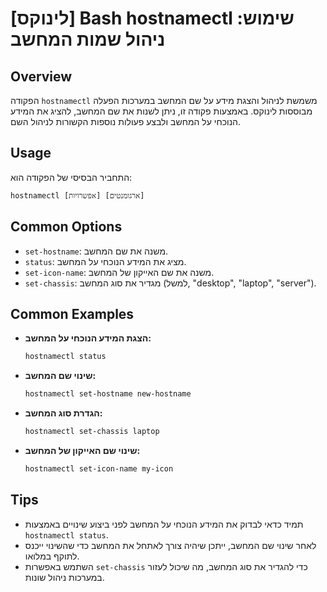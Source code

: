 # [לינוקס] Bash hostnamectl שימוש: ניהול שמות המחשב

## Overview
הפקודה `hostnamectl` משמשת לניהול והצגת מידע על שם המחשב במערכות הפעלה מבוססות לינוקס. באמצעות פקודה זו, ניתן לשנות את שם המחשב, להציג את המידע הנוכחי על המחשב ולבצע פעולות נוספות הקשורות לניהול השם.

## Usage
התחביר הבסיסי של הפקודה הוא:
```
hostnamectl [אפשרויות] [ארגומנטים]
```

## Common Options
- `set-hostname`: משנה את שם המחשב.
- `status`: מציג את המידע הנוכחי על המחשב.
- `set-icon-name`: משנה את שם האייקון של המחשב.
- `set-chassis`: מגדיר את סוג המחשב (למשל, "desktop", "laptop", "server").

## Common Examples
- **הצגת המידע הנוכחי על המחשב:**
  ```bash
  hostnamectl status
  ```

- **שינוי שם המחשב:**
  ```bash
  hostnamectl set-hostname new-hostname
  ```

- **הגדרת סוג המחשב:**
  ```bash
  hostnamectl set-chassis laptop
  ```

- **שינוי שם האייקון של המחשב:**
  ```bash
  hostnamectl set-icon-name my-icon
  ```

## Tips
- תמיד כדאי לבדוק את המידע הנוכחי על המחשב לפני ביצוע שינויים באמצעות `hostnamectl status`.
- לאחר שינוי שם המחשב, ייתכן שיהיה צורך לאתחל את המחשב כדי שהשינוי ייכנס לתוקף במלואו.
- השתמש באפשרות `set-chassis` כדי להגדיר את סוג המחשב, מה שיכול לעזור במערכות ניהול שונות.